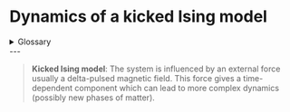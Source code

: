 # Dynamics of a kicked Ising model
 
<details>
	<summary>Glossary</summary>
	
	+ Ising model: The traditional ising model is used to describe ferromagnetism in stats mechanics. It consists of spins that can be in a state of (+1 or -1). The energy is determined by the alignment of these spins. (it helps identify phase transitions of matter).

	Ferromagnetism: The way certain materials are attracted to one another. It is responsible for magnetism in magnets.

	Delta-pulsed transverse magnetic field: A magnetic field applied in short intense bursts that are perpendicular to a direction.

	Hamiltonian: operator that corresponds to total energy of that system, including kinetic and potential energy. (𝐻^ = 𝑇^ + 𝑉^)

	Trotterization:

</details>
---

> **Kicked Ising model**: The system is influenced by an external force usually a delta-pulsed magnetic field. This force gives a time-dependent component which can lead to more complex dynamics (possibly new phases of matter).

